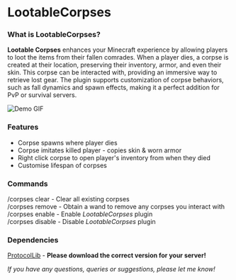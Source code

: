 # LootableCorpses

### What is LootableCorpses?
**Lootable Corpses** enhances your Minecraft experience by allowing players to loot the items from their fallen comrades.
When a player dies, a corpse is created at their location, preserving their inventory, armor, and even their skin.
This corpse can be interacted with, providing an immersive way to retrieve lost gear.
The plugin supports customization of corpse behaviors, such as fall dynamics and spawn effects, making it a perfect addition for PvP or survival servers.

![Demo GIF](./resources/demo.gif)

### Features
 - Corpse spawns where player dies
 - Corpse imitates killed player - copies skin & worn armor
 - Right click corpse to open player's inventory from when they died
 - Customise lifespan of corpses

### Commands
/corpses clear - Clear all existing corpses  
/corpses remove - Obtain a wand to remove any corpses you interact with  
/corpses enable - Enable _LootableCorpses_ plugin  
/corpses disable - Disable _LootableCorpses_ plugin  

### Dependencies
<a href="https://www.spigotmc.org/resources/protocollib.1997/">ProtocolLib</a> - **Please download the correct version for your server!**

_If you have any questions, queries or suggestions, please let me know!_